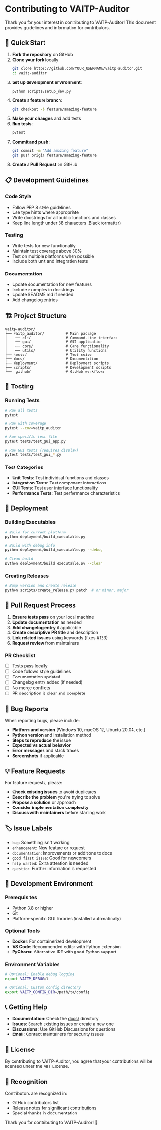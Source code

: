 # Contributing to VAITP-Auditor

Thank you for your interest in contributing to VAITP-Auditor! This document provides guidelines and information for contributors.

## 🚀 Quick Start

1. **Fork the repository** on GitHub
2. **Clone your fork** locally:
   ```bash
   git clone https://github.com/YOUR_USERNAME/vaitp-auditor.git
   cd vaitp-auditor
   ```
3. **Set up development environment**:
   ```bash
   python scripts/setup_dev.py
   ```
4. **Create a feature branch**:
   ```bash
   git checkout -b feature/amazing-feature
   ```
5. **Make your changes** and add tests
6. **Run tests**:
   ```bash
   pytest
   ```
7. **Commit and push**:
   ```bash
   git commit -m "Add amazing feature"
   git push origin feature/amazing-feature
   ```
8. **Create a Pull Request** on GitHub

## 📋 Development Guidelines

### Code Style

- Follow PEP 8 style guidelines
- Use type hints where appropriate
- Write docstrings for all public functions and classes
- Keep line length under 88 characters (Black formatter)

### Testing

- Write tests for new functionality
- Maintain test coverage above 80%
- Test on multiple platforms when possible
- Include both unit and integration tests

### Documentation

- Update documentation for new features
- Include examples in docstrings
- Update README.md if needed
- Add changelog entries

## 🏗️ Project Structure

```
vaitp-auditor/
├── vaitp_auditor/          # Main package
│   ├── cli/                # Command-line interface
│   ├── gui/                # GUI application
│   ├── core/               # Core functionality
│   └── utils/              # Utility functions
├── tests/                  # Test suite
├── docs/                   # Documentation
├── deployment/             # Deployment scripts
├── scripts/                # Development scripts
└── .github/                # GitHub workflows
```

## 🧪 Testing

### Running Tests

```bash
# Run all tests
pytest

# Run with coverage
pytest --cov=vaitp_auditor

# Run specific test file
pytest tests/test_gui_app.py

# Run GUI tests (requires display)
pytest tests/test_gui_*.py
```

### Test Categories

- **Unit Tests**: Test individual functions and classes
- **Integration Tests**: Test component interactions
- **GUI Tests**: Test user interface functionality
- **Performance Tests**: Test performance characteristics

## 🚀 Deployment

### Building Executables

```bash
# Build for current platform
python deployment/build_executable.py

# Build with debug info
python deployment/build_executable.py --debug

# Clean build
python deployment/build_executable.py --clean
```

### Creating Releases

```bash
# Bump version and create release
python scripts/create_release.py patch  # or minor, major
```

## 📝 Pull Request Process

1. **Ensure tests pass** on your local machine
2. **Update documentation** as needed
3. **Add changelog entry** if applicable
4. **Create descriptive PR title** and description
5. **Link related issues** using keywords (fixes #123)
6. **Request review** from maintainers

### PR Checklist

- [ ] Tests pass locally
- [ ] Code follows style guidelines
- [ ] Documentation updated
- [ ] Changelog entry added (if needed)
- [ ] No merge conflicts
- [ ] PR description is clear and complete

## 🐛 Bug Reports

When reporting bugs, please include:

- **Platform and version** (Windows 10, macOS 12, Ubuntu 20.04, etc.)
- **Python version** and installation method
- **Steps to reproduce** the issue
- **Expected vs actual behavior**
- **Error messages** and stack traces
- **Screenshots** if applicable

## 💡 Feature Requests

For feature requests, please:

- **Check existing issues** to avoid duplicates
- **Describe the problem** you're trying to solve
- **Propose a solution** or approach
- **Consider implementation complexity**
- **Discuss with maintainers** before starting work

## 🏷️ Issue Labels

- `bug`: Something isn't working
- `enhancement`: New feature or request
- `documentation`: Improvements or additions to docs
- `good first issue`: Good for newcomers
- `help wanted`: Extra attention is needed
- `question`: Further information is requested

## 🔧 Development Environment

### Prerequisites

- Python 3.8 or higher
- Git
- Platform-specific GUI libraries (installed automatically)

### Optional Tools

- **Docker**: For containerized development
- **VS Code**: Recommended editor with Python extension
- **PyCharm**: Alternative IDE with good Python support

### Environment Variables

```bash
# Optional: Enable debug logging
export VAITP_DEBUG=1

# Optional: Custom config directory
export VAITP_CONFIG_DIR=/path/to/config
```

## 📞 Getting Help

- **Documentation**: Check the [docs/](docs/) directory
- **Issues**: Search existing issues or create a new one
- **Discussions**: Use GitHub Discussions for questions
- **Email**: Contact maintainers for security issues

## 📄 License

By contributing to VAITP-Auditor, you agree that your contributions will be licensed under the MIT License.

## 🙏 Recognition

Contributors are recognized in:

- GitHub contributors list
- Release notes for significant contributions
- Special thanks in documentation

Thank you for contributing to VAITP-Auditor! 🎉

